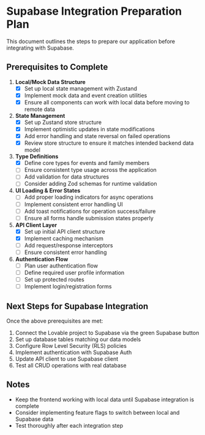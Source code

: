 
# Supabase Integration Preparation Plan

This document outlines the steps to prepare our application before integrating with Supabase.

## Prerequisites to Complete

1. **Local/Mock Data Structure**
   - [x] Set up local state management with Zustand
   - [x] Implement mock data and event creation utilities
   - [x] Ensure all components can work with local data before moving to remote data

2. **State Management**
   - [x] Set up Zustand store structure
   - [x] Implement optimistic updates in state modifications
   - [x] Add error handling and state reversal on failed operations
   - [x] Review store structure to ensure it matches intended backend data model

3. **Type Definitions**
   - [x] Define core types for events and family members
   - [ ] Ensure consistent type usage across the application
   - [ ] Add validation for data structures
   - [ ] Consider adding Zod schemas for runtime validation

4. **UI Loading & Error States**
   - [ ] Add proper loading indicators for async operations
   - [ ] Implement consistent error handling UI
   - [ ] Add toast notifications for operation success/failure
   - [ ] Ensure all forms handle submission states properly

5. **API Client Layer**
   - [x] Set up initial API client structure
   - [x] Implement caching mechanism
   - [ ] Add request/response interceptors
   - [ ] Ensure consistent error handling

6. **Authentication Flow**
   - [ ] Plan user authentication flow
   - [ ] Define required user profile information
   - [ ] Set up protected routes
   - [ ] Implement login/registration forms

## Next Steps for Supabase Integration

Once the above prerequisites are met:

1. Connect the Lovable project to Supabase via the green Supabase button
2. Set up database tables matching our data models
3. Configure Row Level Security (RLS) policies
4. Implement authentication with Supabase Auth
5. Update API client to use Supabase client
6. Test all CRUD operations with real database

## Notes

- Keep the frontend working with local data until Supabase integration is complete
- Consider implementing feature flags to switch between local and Supabase data
- Test thoroughly after each integration step
